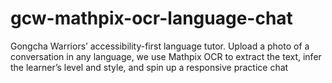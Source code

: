 # gcw-mathpix-ocr-language-chat
Gongcha Warriors’ accessibility-first language tutor. Upload a photo of a conversation in any language, we use Mathpix OCR to extract the text, infer the learner’s level and style, and spin up a responsive practice chat
